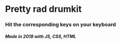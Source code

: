 # Pretty rad drumkit

### Hit the corresponding keys on your keyboard

##### Made in 2018 with JS, CSS, HTML